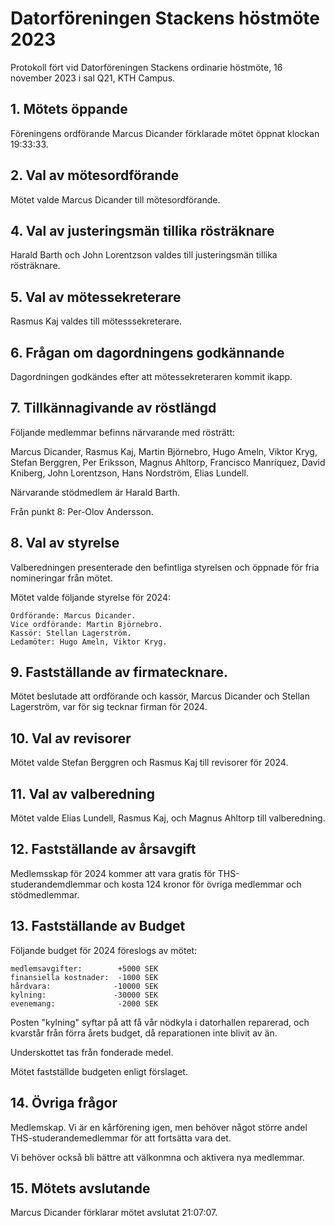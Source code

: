 <!-- 
.. title: Datorföreningen Stackens höstmöte 2023
.. slug: hostmote
.. date: 2023-11-16 20:06:00 CET
.. description: 
.. category: 2023
-->

# Datorföreningen Stackens höstmöte 2023

Protokoll fört vid Datorföreningen Stackens ordinarie höstmöte,
16 november 2023 i sal Q21, KTH Campus.

<!-- TEASER_END -->

## 1. Mötets öppande

Föreningens ordförande Marcus Dicander förklarade mötet öppnat klockan
19:33:33.

## 2. Val av mötesordförande

Mötet valde Marcus Dicander till mötesordförande.

## 4. Val av justeringsmän tillika rösträknare

Harald Barth och John Lorentzson valdes till justeringsmän tillika
rösträknare.

## 5. Val av mötessekreterare

Rasmus Kaj valdes till mötesssekreterare.

## 6. Frågan om dagordningens godkännande

Dagordningen godkändes efter att mötessekreteraren kommit ikapp.

## 7. Tillkännagivande av röstlängd

Följande medlemmar befinns närvarande med rösträtt:

Marcus Dicander, Rasmus Kaj, Martin Björnebro, Hugo Ameln,
Viktor Kryg, Stefan Berggren, Per Eriksson, Magnus Ahltorp,
Francisco Manríquez, David Kniberg, John Lorentzson, Hans Nordström,
Elias Lundell.

Närvarande stödmedlem är Harald Barth.

Från punkt 8: Per-Olov Andersson.

## 8. Val av styrelse

Valberedningen presenterade den befintliga styrelsen och öppnade för
fria nomineringar från mötet.

Mötet valde följande styrelse för 2024:

```
Ordförande: Marcus Dicander.
Vice ordförande: Martin Björnebro.
Kassör: Stellan Lagerström.
Ledamöter: Hugo Ameln, Viktor Kryg.
```

## 9. Fastställande av firmatecknare.

Mötet beslutade att ordförande och kassör, Marcus Dicander och Stellan
Lagerström, var för sig tecknar firman för 2024.

## 10. Val av revisorer

Mötet valde Stefan Berggren och Rasmus Kaj till revisorer för 2024.

## 11. Val av valberedning

Mötet valde Elias Lundell, Rasmus Kaj, och Magnus Ahltorp till valberedning.

## 12. Fastställande av årsavgift

Medlemsskap för 2024 kommer att vara gratis för THS-studerandemdlemmar
och kosta 124 kronor för övriga medlemmar och stödmedlemmar.

## 13. Fastställande av Budget

Följande budget för 2024 föreslogs av mötet:

```
medlemsavgifter:        +5000 SEK
finansiella kostnader:  -1000 SEK
hårdvara:              -10000 SEK
kylning:               -30000 SEK
evenemang:              -2000 SEK
```

Posten "kylning" syftar på att få vår nödkyla i datorhallen reparerad,
och kvarstår från förra årets budget, då reparationen inte blivit av
än.

Underskottet tas från fonderade medel.

Mötet fastställde budgeten enligt förslaget.

## 14. Övriga frågor

Medlemskap. Vi är en kårförening igen, men behöver något större andel
THS-studerandemedlemmar för att fortsätta vara det.

Vi behöver också bli bättre att välkonmna och aktivera nya medlemmar.

## 15. Mötets avslutande

Marcus Dicander förklarar mötet avslutat 21:07:07.

